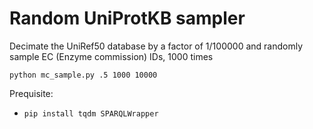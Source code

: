 # Random UniProtKB sampler

Decimate the UniRef50 database by a factor of 1/100000 and randomly sample EC (Enzyme commission) IDs, 1000 times

`python mc_sample.py .5 1000 10000`

Prequisite:

- `pip install tqdm SPARQLWrapper`
